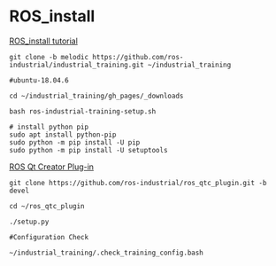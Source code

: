 # ROS_install

[ROS_install tutorial](https://industrial-training-master.readthedocs.io/en/melodic/_source/setup/PC-Setup---ROS.html)


```
git clone -b melodic https://github.com/ros-industrial/industrial_training.git ~/industrial_training 
```

```
#ubuntu-18.04.6

cd ~/industrial_training/gh_pages/_downloads

bash ros-industrial-training-setup.sh

```

```
# install python pip
sudo apt install python-pip
sudo python -m pip install -U pip
sudo python -m pip install -U setuptools

```

[ROS Qt Creator Plug-in](https://ros-qtc-plugin.readthedocs.io/en/latest/_source/Improve-ROS-Qt-Creator-Plugin-Developers-ONLY.html)

```
git clone https://github.com/ros-industrial/ros_qtc_plugin.git -b devel

cd ~/ros_qtc_plugin

./setup.py

```


```
#Configuration Check

~/industrial_training/.check_training_config.bash
```
